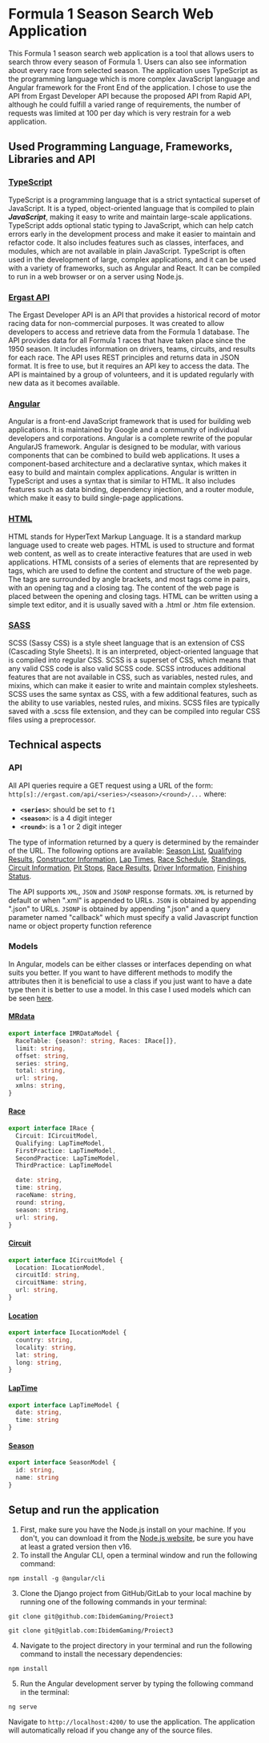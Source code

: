 # Formula 1 Season Search Web Application

This Formula 1 season search web application is a tool that allows users to search throw every season of Formula 1. Users can also see information
about every race from selected season. The application uses TypeScript as the programming language which is more complex JavaScript language and
Angular framework for the Front End of the application. I chose to use the API from Ergast Developer API because the proposed API from Rapid API,
although he could fulfill a varied range of requirements, the number of requests was limited at 100 per day which is very restrain for a web application.

## Used Programming Language, Frameworks, Libraries and API

### [TypeScript](https://www.typescriptlang.org/)
TypeScript is a programming language that is a strict syntactical superset of JavaScript. It is a typed, object-oriented language that is compiled
to plain <em><strong>JavaScript</strong></em>, making it easy to write and maintain large-scale applications. TypeScript adds optional static typing to JavaScript, which can
help catch errors early in the development process and make it easier to maintain and refactor code. It also includes features such as classes,
interfaces, and modules, which are not available in plain JavaScript. TypeScript is often used in the development of large, complex applications,
and it can be used with a variety of frameworks, such as Angular and React. It can be compiled to run in a web browser or on a server using Node.js.

### [Ergast API](http://ergast.com/mrd/)
The Ergast Developer API is an API that provides a historical record of motor racing data for non-commercial purposes. It was created to allow 
developers to access and retrieve data from the Formula 1 database. The API provides data for all Formula 1 races that have taken place since the 
1950 season. It includes information on drivers, teams, circuits, and results for each race. The API uses REST principles and returns data in JSON 
format. It is free to use, but it requires an API key to access the data. The API is maintained by a group of volunteers, and it is updated regularly 
with new data as it becomes available.


### [Angular](https://angular.io/)
Angular is a front-end JavaScript framework that is used for building web applications. It is maintained by Google and a community of individual 
developers and corporations. Angular is a complete rewrite of the popular AngularJS framework. Angular is designed to be modular, with various 
components that can be combined to build web applications. It uses a component-based architecture and a declarative syntax, which makes it easy 
to build and maintain complex applications. Angular is written in TypeScript and uses a syntax that is similar to HTML. It also includes features 
such as data binding, dependency injection, and a router module, which make it easy to build single-page applications.

### [HTML](https://en.wikipedia.org/wiki/HTML)
HTML stands for HyperText Markup Language. It is a standard markup language used to create web pages. HTML is used to structure and format web 
content, as well as to create interactive features that are used in web applications. HTML consists of a series of elements that are represented
by tags, which are used to define the content and structure of the web page. The tags are surrounded by angle brackets, and most tags come in 
pairs, with an opening tag and a closing tag. The content of the web page is placed between the opening and closing tags. HTML can be written 
using a simple text editor, and it is usually saved with a .html or .htm file extension.

### [SASS](https://sass-lang.com/)

SCSS (Sassy CSS) is a style sheet language that is an extension of CSS (Cascading Style Sheets). It is an interpreted, object-oriented language that 
is compiled into regular CSS. SCSS is a superset of CSS, which means that any valid CSS code is also valid SCSS code. SCSS introduces additional 
features that are not available in CSS, such as variables, nested rules, and mixins, which can make it easier to write and maintain complex stylesheets. 
SCSS uses the same syntax as CSS, with a few additional features, such as the ability to use variables, nested rules, and mixins. SCSS files are typically 
saved with a .scss file extension, and they can be compiled into regular CSS files using a preprocessor.


## Technical aspects
### API
All API queries require a GET request using a URL of the form: `http[s]://ergast.com/api/<series>/<season>/<round>/...` where:
- **`<series>`**: should be set to `f1`
- **`<season>`**: is a 4 digit integer
- **`<round>`**: is a 1 or 2 digit integer

The type of information returned by a query is determined by the remainder of the URL. The following options are available:
[Season List](http://ergast.com/mrd/methods/seasons/),
[Qualifying Results](http://ergast.com/mrd/methods/qualifying/),
[Constructor Information](http://ergast.com/mrd/methods/constructors),
[Lap Times](http://ergast.com/mrd/methods/laps/),
[Race Schedule](http://ergast.com/mrd/methods/schedule/),
[Standings](http://ergast.com/mrd/methods/standings/),
[Circuit Information](http://ergast.com/mrd/methods/circuits/),
[Pit Stops](http://ergast.com/mrd/methods/pitstops/),
[Race Results](http://ergast.com/mrd/methods/results/),
[Driver Information](http://ergast.com/mrd/methods/drivers/),
[Finishing Status](http://ergast.com/mrd/methods/status/).

The API supports `XML`, `JSON` and `JSONP` response formats. `XML` is returned by default or when ".xml" is appended to URLs. `JSON` is obtained by appending ".json" 
to URLs. `JSONP` is obtained by appending ".json" and a query parameter named "callback" which must specify a valid Javascript function name or object property 
function reference

### Models

In Angular, models can be either classes or interfaces depending on what suits you better. If you want to have different methods to modify the attributes then it is 
beneficial to use a class if you just want to have a date type then it is better to use a model. In this case I used models which can be seen [here](https://github.com/IbidemGaming/Proiect3/tree/master/src/app/models).

#### [MRdata](src/app/models/mrdata.model.ts)
```typescript
export interface IMRDataModel {
  RaceTable: {season?: string, Races: IRace[]},
  limit: string,
  offset: string,
  series: string,
  total: string,
  url: string,
  xmlns: string,
}
```
#### [Race](src/app/models/race.model.ts)
```typescript
export interface IRace {
  Circuit: ICircuitModel,
  Qualifying: LapTimeModel,
  FirstPractice: LapTimeModel,
  SecondPractice: LapTimeModel,
  ThirdPractice: LapTimeModel

  date: string,
  time: string,
  raceName: string,
  round: string,
  season: string,
  url: string,
}
```
#### [Circuit](src/app/models/circuit.model.ts)
```typescript
export interface ICircuitModel {
  Location: ILocationModel,
  circuitId: string,
  circuitName: string,
  url: string,
}
```
#### [Location](src/app/models/location.model.ts)
```typescript
export interface ILocationModel {
  country: string,
  locality: string,
  lat: string,
  long: string,
}
```
#### [LapTime](src/app/models/lapTime.model.ts)
```typescript
export interface LapTimeModel {
  date: string,
  time: string
}
```
#### [Season](src/app/models/season.model.ts)
```typescript
export interface SeasonModel {
  id: string,
  name: string
}
```
## Setup and run the application
1. First, make sure you have the Node.js install on your machine. If you don't, you can download it from the [Node.js website](https://nodejs.org/en/), 
be sure you have at least a grated version then v16.
2. To install the Angular CLI, open a terminal window and run the following command: 
  ```shell 
  npm install -g @angular/cli
  ```
3. Clone the Django project from GitHub/GitLab to your local machine by running one of the following commands in your terminal:
  ```shell
  git clone git@github.com:IbidemGaming/Proiect3
  ```
  ```shell
  git clone git@gitlab.com:IbidemGaming/Proiect3
  ```
4. Navigate to the project directory in your terminal and run the following command to install the necessary dependencies:
  ```shell
  npm install
  ```
5. Run the Angular development server by typing the following command in the terminal:
  ```shell
  ng serve
  ```
Navigate to `http://localhost:4200/` to use the application. The application will automatically reload if you change any of the source files.
